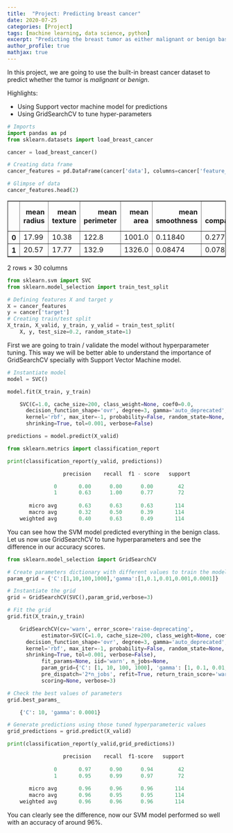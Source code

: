 ```yaml
---
title:  "Project: Predicting breast cancer"
date: 2020-07-25
categories: [Project]
tags: [machine learning, data science, python]
excerpt: "Predicting the breast tumor as either malignant or benign based on given features. We will be using SVM model and GridSearchCV"
author_profile: true
mathjax: true
---
```

In this project, we are going to use the built-in breast cancer dataset to predict whether the tumor is *malignant* or *benign*.

Highlights:
* Using Support vector machine model for predictions
* Using GridSearchCV to tune hyper-parameters

```python
# Imports
import pandas as pd
from sklearn.datasets import load_breast_cancer
```

```python
cancer = load_breast_cancer()
```

```python
# Creating data frame
cancer_features = pd.DataFrame(cancer['data'], columns=cancer['feature_names'])
```

```python
# Glimpse of data
cancer_features.head(2)
```

<div>
<table border="1" class="dataframe">
  <thead>
    <tr style="text-align: right;">
      <th></th>
      <th>mean radius</th>
      <th>mean texture</th>
      <th>mean perimeter</th>
      <th>mean area</th>
      <th>mean smoothness</th>
      <th>mean compactness</th>
      <th>mean concavity</th>
      <th>mean concave points</th>
      <th>mean symmetry</th>
      <th>mean fractal dimension</th>
      <th>...</th>
      <th>worst radius</th>
      <th>worst texture</th>
      <th>worst perimeter</th>
      <th>worst area</th>
      <th>worst smoothness</th>
      <th>worst compactness</th>
      <th>worst concavity</th>
      <th>worst concave points</th>
      <th>worst symmetry</th>
      <th>worst fractal dimension</th>
    </tr>
  </thead>
  <tbody>
    <tr>
      <th>0</th>
      <td>17.99</td>
      <td>10.38</td>
      <td>122.8</td>
      <td>1001.0</td>
      <td>0.11840</td>
      <td>0.27760</td>
      <td>0.3001</td>
      <td>0.14710</td>
      <td>0.2419</td>
      <td>0.07871</td>
      <td>...</td>
      <td>25.38</td>
      <td>17.33</td>
      <td>184.6</td>
      <td>2019.0</td>
      <td>0.1622</td>
      <td>0.6656</td>
      <td>0.7119</td>
      <td>0.2654</td>
      <td>0.4601</td>
      <td>0.11890</td>
    </tr>
    <tr>
      <th>1</th>
      <td>20.57</td>
      <td>17.77</td>
      <td>132.9</td>
      <td>1326.0</td>
      <td>0.08474</td>
      <td>0.07864</td>
      <td>0.0869</td>
      <td>0.07017</td>
      <td>0.1812</td>
      <td>0.05667</td>
      <td>...</td>
      <td>24.99</td>
      <td>23.41</td>
      <td>158.8</td>
      <td>1956.0</td>
      <td>0.1238</td>
      <td>0.1866</td>
      <td>0.2416</td>
      <td>0.1860</td>
      <td>0.2750</td>
      <td>0.08902</td>
    </tr>
  </tbody>
</table>
<p>2 rows × 30 columns</p>
</div>

```python
from sklearn.svm import SVC
from sklearn.model_selection import train_test_split
```

```python
# Defining features X and target y
X = cancer_features
y = cancer['target']
# Creating train/test split
X_train, X_valid, y_train, y_valid = train_test_split(
    X, y, test_size=0.2, random_state=1)
```

First we are going to train / validate the model without hyperparameter tuning. This way we will be better able to understand the importance of GridSearchCV specially with Support Vector Machine model.

```python
# Instantiate model
model = SVC()
```

```python
model.fit(X_train, y_train)

    SVC(C=1.0, cache_size=200, class_weight=None, coef0=0.0,
      decision_function_shape='ovr', degree=3, gamma='auto_deprecated',
      kernel='rbf', max_iter=-1, probability=False, random_state=None,
      shrinking=True, tol=0.001, verbose=False)
```


```python
predictions = model.predict(X_valid)
```

```python
from sklearn.metrics import classification_report
```

```python
print(classification_report(y_valid, predictions))

                  precision    recall  f1 - score   support

               0       0.00      0.00      0.00        42
               1       0.63      1.00      0.77        72
    
       micro avg       0.63      0.63      0.63       114
       macro avg       0.32      0.50      0.39       114
    weighted avg       0.40      0.63      0.49       114
```

You can see how the SVM model predicted everything in the benign class. Let us now use GridSearchCV to tune hyperparameters and see the difference in our accuracy scores.

```python
from sklearn.model_selection import GridSearchCV
```

```python
# Create parameters dictionary with different values to train the model on
param_grid = {'C':[1,10,100,1000],'gamma':[1,0.1,0.01,0.001,0.0001]}
```

```python
# Instantiate the grid
grid = GridSearchCV(SVC(),param_grid,verbose=3)
```

```python
# Fit the grid
grid.fit(X_train,y_train)

    GridSearchCV(cv='warn', error_score='raise-deprecating',
           estimator=SVC(C=1.0, cache_size=200, class_weight=None, coef0=0.0,
      decision_function_shape='ovr', degree=3, gamma='auto_deprecated',
      kernel='rbf', max_iter=-1, probability=False, random_state=None,
      shrinking=True, tol=0.001, verbose=False),
           fit_params=None, iid='warn', n_jobs=None,
           param_grid={'C': [1, 10, 100, 1000], 'gamma': [1, 0.1, 0.01, 0.001, 0.0001]},
           pre_dispatch='2*n_jobs', refit=True, return_train_score='warn',
           scoring=None, verbose=3)
```

```python
# Check the best values of parameters
grid.best_params_

    {'C': 10, 'gamma': 0.0001}
```

```python
# Generate predictions using those tuned hyperparameteric values
grid_predictions = grid.predict(X_valid)
```

```python
print(classification_report(y_valid,grid_predictions))

                  precision    recall  f1-score   support
    
               0       0.97      0.90      0.94        42
               1       0.95      0.99      0.97        72
    
       micro avg       0.96      0.96      0.96       114
       macro avg       0.96      0.95      0.95       114
    weighted avg       0.96      0.96      0.96       114
```

You can clearly see the difference, now our SVM model performed so well with an accuracy of around 96%.
